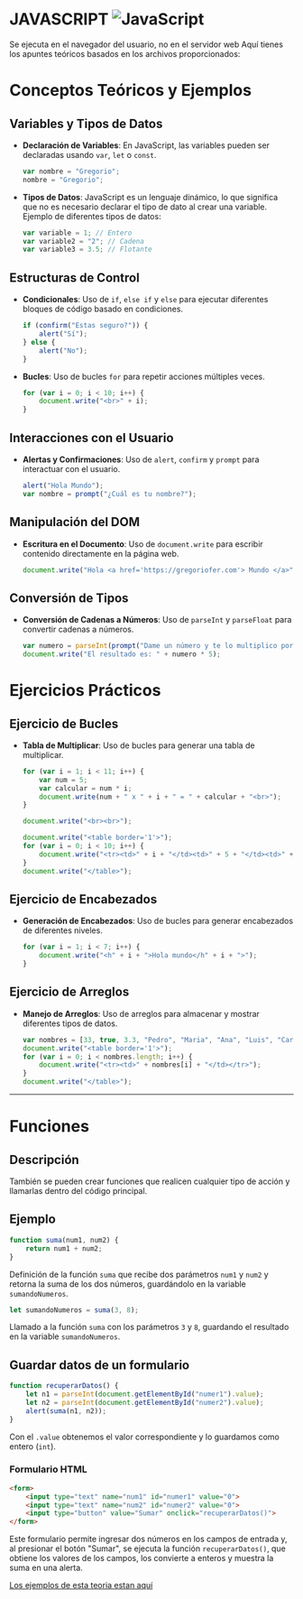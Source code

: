 # JAVASCRIPT ![JavaScript](https://img.shields.io/badge/javascript-%23323330.svg?style=for-the-badge&logo=javascript&logoColor=%23F7DF1E)
Se ejecuta en el navegador del usuario, no en el servidor web
Aquí tienes los apuntes teóricos basados en los archivos proporcionados:

# Conceptos Teóricos y Ejemplos

## Variables y Tipos de Datos
- **Declaración de Variables**: En JavaScript, las variables pueden ser declaradas usando `var`, `let` o `const`.
  ```javascript
  var nombre = "Gregorio";
  nombre = "Gregorio";
  ```

- **Tipos de Datos**: JavaScript es un lenguaje dinámico, lo que significa que no es necesario declarar el tipo de dato al crear una variable. Ejemplo de diferentes tipos de datos:
  ```javascript
  var variable = 1; // Entero
  var variable2 = "2"; // Cadena
  var variable3 = 3.5; // Flotante
  ```

## Estructuras de Control
- **Condicionales**: Uso de `if`, `else if` y `else` para ejecutar diferentes bloques de código basado en condiciones.
  ```javascript
  if (confirm("Estas seguro?")) {
      alert("Sí");
  } else {
      alert("No");
  }
  ```

- **Bucles**: Uso de bucles `for` para repetir acciones múltiples veces.
  ```javascript
  for (var i = 0; i < 10; i++) {
      document.write("<br>" + i);
  }
  ```

## Interacciones con el Usuario
- **Alertas y Confirmaciones**: Uso de `alert`, `confirm` y `prompt` para interactuar con el usuario.
  ```javascript
  alert("Hola Mundo");
  var nombre = prompt("¿Cuál es tu nombre?");
  ```

## Manipulación del DOM
- **Escritura en el Documento**: Uso de `document.write` para escribir contenido directamente en la página web.
  ```javascript
  document.write("Hola <a href='https://gregoriofer.com'> Mundo </a>" + nombre);
  ```

## Conversión de Tipos
- **Conversión de Cadenas a Números**: Uso de `parseInt` y `parseFloat` para convertir cadenas a números.
  ```javascript
  var numero = parseInt(prompt("Dame un número y te lo multiplico por 5"));
  document.write("El resultado es: " + numero * 5);
  ```

# Ejercicios Prácticos

## Ejercicio de Bucles
- **Tabla de Multiplicar**: Uso de bucles para generar una tabla de multiplicar.
  ```javascript
  for (var i = 1; i < 11; i++) {
      var num = 5;
      var calcular = num * i;
      document.write(num + " x " + i + " = " + calcular + "<br>");
  }

  document.write("<br><br>");

  document.write("<table border='1'>");
  for (var i = 0; i < 10; i++) {
      document.write("<tr><td>" + i + "</td><td>" + 5 + "</td><td>" + i * 5 + "</td></tr>");
  }
  document.write("</table>");
  ```

## Ejercicio de Encabezados
- **Generación de Encabezados**: Uso de bucles para generar encabezados de diferentes niveles.
  ```javascript
  for (var i = 1; i < 7; i++) {
      document.write("<h" + i + ">Hola mundo</h" + i + ">");
  }
  ```

## Ejercicio de Arreglos
- **Manejo de Arreglos**: Uso de arreglos para almacenar y mostrar diferentes tipos de datos.
  ```javascript
  var nombres = [33, true, 3.3, "Pedro", "Maria", "Ana", "Luis", "Carlos", "Rosa", "Laura"];
  document.write("<table border='1'>");
  for (var i = 0; i < nombres.length; i++) {
      document.write("<tr><td>" + nombres[i] + "</td></tr>");
  }
  document.write("</table>");
  ```
---
# Funciones

## Descripción
También se pueden crear funciones que realicen cualquier tipo de acción y llamarlas dentro del código principal.



## Ejemplo

```javascript
function suma(num1, num2) {
    return num1 + num2;
}
```

Definición de la función `suma` que recibe dos parámetros `num1` y `num2` y retorna la suma de los dos números, guardándolo en la variable `sumandoNumeros`.

```javascript
let sumandoNumeros = suma(3, 8);
```

Llamado a la función `suma` con los parámetros `3` y `8`, guardando el resultado en la variable `sumandoNumeros`.



## Guardar datos de un formulario

```javascript
function recuperarDatos() {
    let n1 = parseInt(document.getElementById("numer1").value);
    let n2 = parseInt(document.getElementById("numer2").value);
    alert(suma(n1, n2));
}
```

Con el `.value` obtenemos el valor correspondiente y lo guardamos como entero (`int`).

### Formulario HTML

```html
<form>
    <input type="text" name="num1" id="numer1" value="0">
    <input type="text" name="num2" id="numer2" value="0">
    <input type="button" value="Sumar" onclick="recuperarDatos()">
</form>
```

Este formulario permite ingresar dos números en los campos de entrada y, al presionar el botón "Sumar", se ejecuta la función `recuperarDatos()`, que obtiene los valores de los campos, los convierte a enteros y muestra la suma en una alerta.



[Los ejemplos de esta teoria estan aquí ](ejemplos/ejem03_funciones.html)

